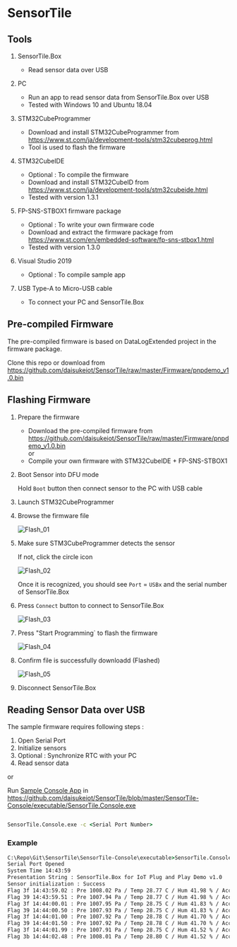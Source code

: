 # SensorTile

## Tools

1. SensorTile.Box
    - Read sensor data over USB

1. PC
    - Run an app to read sensor data from SensorTile.Box over USB
    - Tested with Windows 10 and Ubuntu 18.04

1. STM32CubeProgrammer
    - Download and install STM32CubeProgrammer from <https://www.st.com/ja/development-tools/stm32cubeprog.html>
    - Tool is used to flash the firmware

1. STM32CubeIDE  
    - Optional : To compile the firmware
    - Download and install STM32CubeID from <https://www.st.com/ja/development-tools/stm32cubeide.html>
    - Tested with version 1.3.1

1. FP-SNS-STBOX1 firmware package
    - Optional : To write your own firmware code
    - Download and extract the firmware package from <https://www.st.com/en/embedded-software/fp-sns-stbox1.html>
    - Tested with version 1.3.0

1. Visual Studio 2019
    - Optional : To compile sample app

1. USB Type-A to Micro-USB cable
    - To connect your PC and SensorTile.Box

## Pre-compiled Firmware

The pre-compiled firmware is based on DataLogExtended project in the firmware package.

Clone this repo or download from <https://github.com/daisukeiot/SensorTile/raw/master/Firmware/pnpdemo_v1.0.bin>

## Flashing Firmware

1. Prepare the firmware  

    - Download the pre-compiled firmware from <https://github.com/daisukeiot/SensorTile/raw/master/Firmware/pnpdemo_v1.0.bin>  
    or
    - Compile your own firmware with STM32CubeIDE + FP-SNS-STBOX1

1. Boot Sensor into DFU mode

    Hold `Boot` button then connect sensor to the PC with USB cable

1. Launch STM32CubeProgrammer

1. Browse the firmware file

    ![Flash_01](media/Programmer_01.png)

1. Make sure STM3CubeProgrammer detects the sensor

    If not, click the circle icon

    ![Flash_02](media/Programmer_02.png)

    Once it is recognized, you should see `Port` = `USBx` and the serial number of SensorTile.Box

1. Press `Connect` button to connect to SensorTile.Box

    ![Flash_03](media/Programmer_03.png)

1. Press "Start Programming` to flash the firmware

    ![Flash_04](media/Programmer_04.png)

1. Confirm file is successfully downloadd (Flashed)

    ![Flash_05](media/Programmer_05.png)

1. Disconnect SensorTile.Box

## Reading Sensor Data over USB

The sample firmware requires following steps :

1. Open Serial Port
1. Initialize sensors
1. Optional : Synchronize RTC with your PC
1. Read sensor data

or 

Run [Sample Console App](SensorTile-Console/README.md) in <https://github.com/daisukeiot/SensorTile/blob/master/SensorTile-Console/executable/SensorTile.Console.exe>

```cmd

SensorTile.Console.exe -c <Serial Port Number>
```

### Example

```cmd
C:\Repo\Git\SensorTile\SensorTile-Console\executable>SensorTile.Console.exe -c 3
Serial Port Opened
System Time 14:43:59
Presentation String : SensorTile.Box for IoT Plug and Play Demo v1.0
Sensor initialization : Success
Flag 3f 14:43:59.02 : Pre 1008.02 Pa / Temp 28.77 C / Hum 41.98 % / Acc -262    4 -959 / Gyro    0  350 -560 / Mag -525 -174  675
Flag 39 14:43:59.51 : Pre 1007.94 Pa / Temp 28.77 C / Hum 41.98 % / Acc -262    4 -953 / Gyro    0  280 -560 / Mag -532 -171  670
Flag 3f 14:44:00.01 : Pre 1007.95 Pa / Temp 28.75 C / Hum 41.83 % / Acc -261    2 -952 / Gyro    0  210 -630 / Mag -526 -174  672
Flag 39 14:44:00.50 : Pre 1007.93 Pa / Temp 28.75 C / Hum 41.83 % / Acc -260    2 -954 / Gyro  -70  280 -560 / Mag -531 -171  675
Flag 3f 14:44:01.00 : Pre 1007.92 Pa / Temp 28.78 C / Hum 41.70 % / Acc -260    2 -953 / Gyro  -70    0 -560 / Mag -531 -180  675
Flag 39 14:44:01.50 : Pre 1007.92 Pa / Temp 28.78 C / Hum 41.70 % / Acc -260    3 -953 / Gyro  -70  140 -560 / Mag -531 -177  672
Flag 3f 14:44:01.99 : Pre 1007.91 Pa / Temp 28.75 C / Hum 41.52 % / Acc -259    3 -954 / Gyro    0  140 -630 / Mag -529 -175  661
Flag 3b 14:44:02.48 : Pre 1008.01 Pa / Temp 28.80 C / Hum 41.52 % / Acc -259    3 -954 / Gyro  -70  140 -630 / Mag -534 -174  670
```
